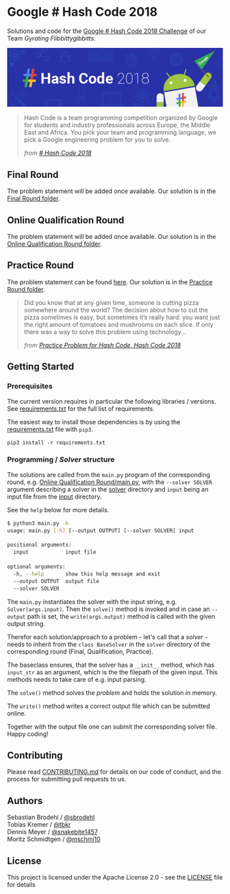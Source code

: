 # Google \# Hash Code 2018

Solutions and code for the [Google \# Hash Code 2018 Challenge](https://hashcode.withgoogle.com) of our Team _Gyrating Flibbittygibbitts_.

![HashCode 2018 Banner](HashCode2018.png)

> Hash Code is a team programming competition organized by Google for students
> and industry professionals across Europe, the Middle East and Africa.
> You pick your team and programming language, we pick a Google engineering 
> problem for you to solve.
>
> _from [\# Hash Code 2018](https://hashcode.withgoogle.com)_

## Final Round

The problem statement will be added once available.
Our solution is in the [Final Round folder](Final%20Round).

## Online Qualification Round

The problem statement will be added once available.
Our solution is in the [Online Qualification Round folder](Online%20Qualification%20Round).

## Practice Round

The problem statement can be found [here](Practice%20Round/pizza.pdf).
Our solution is in the [Practice Round folder](Practice%20Round).

> Did you know that at any given time, someone is cutting pizza somewhere around the world?
> The decision about how to cut the pizza sometimes is easy, but sometimes it’s ​really hard:
> you want just the right amount of tomatoes and mushrooms on each slice.
> If only there was a way to solve this problem using technology...
>
> _from [Practice Problem for Hash Code, Hash Code 2018](Practice%20Round/pizza.pdf)_

## Getting Started

### Prerequisites

The current version requires in particular the following libraries / versions.
See [requirements.txt](requirements.txt) for the full list of requirements.

The easiest way to install those dependencies is by using the [requirements.txt](requirements.txt) file with `pip3`.
```commandline
pip3 install -r requirements.txt
```

### Programming \/ *Solver* structure

The solutions are called from the `main.py` program of the corresponding round,
e.g. [Online Qualification Round/main.py](Online%20Qualification%20Round/main.py),
with the `--solver SOLVER` argument describing a solver in the
[solver](Online%20Qualification%20Round/solver) directory and
`input` being an input file from the
[input](Online%20Qualification%20Round/input) directory.

See the `help` below for more details.

```bash
$ python3 main.py -h
usage: main.py [-h] [--output OUTPUT] [--solver SOLVER] input

positional arguments:
  input            input file

optional arguments:
  -h, --help       show this help message and exit
  --output OUTPUT  output file
  --solver SOLVER
```

The `main.py` instantiates the solver with the input string, e.g.
`Solver(args.input)`.
Then the `solve()` method is invoked and in case an `--output` path is set,
the `write(args.output)` method is called with the given output string.

Therefor each solution/approach to a problem - let's call that a *solver* -
needs to inherit from the `class BaseSolver` in the `solver` directory of the
corresponding round (Final, Qualification, Practice).

The baseclass ensures, that the solver has a `__init__` method, which has `input_str` as an argument,
which is the the filepath of the given input.
This methods needs to take care of e.g. input parsing.

The `solve()` method solves the *problem* and holds the solution in memory.

The `write()` method writes a correct output file which can be submitted
online.

Together with the output file one can submit the corresponding solver file.  
Happy coding!

## Contributing

Please read [CONTRIBUTING.md](CONTRIBUTING.md) for details on our code of conduct, and the process for submitting pull requests to us.

## Authors

Sebastian Brodehl / [@sbrodehl](https://github.com/sbrodehl)  
Tobias Kremer / [@tbkr](https://github.com/tbkr)  
Dennis Meyer / [@snakebite1457](https://github.com/snakebite1457)  
Moritz Schmidtgen / [@mschmi10](https://github.com/mschmi10)

## License

This project is licensed under the Apache License 2.0 - see the [LICENSE](LICENSE) file for details

